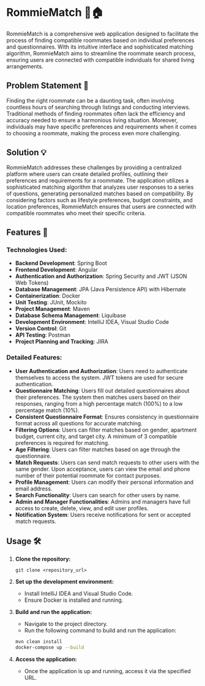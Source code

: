 # RommieMatch 💼🏠

RommieMatch is a comprehensive web application designed to facilitate the process of finding compatible roommates based on individual preferences and questionnaires. With its intuitive interface and sophisticated matching algorithm, RommieMatch aims to streamline the roommate search process, ensuring users are connected with compatible individuals for shared living arrangements.

## Problem Statement 🤔

Finding the right roommate can be a daunting task, often involving countless hours of searching through listings and conducting interviews. Traditional methods of finding roommates often lack the efficiency and accuracy needed to ensure a harmonious living situation. Moreover, individuals may have specific preferences and requirements when it comes to choosing a roommate, making the process even more challenging.

## Solution 💡

RommieMatch addresses these challenges by providing a centralized platform where users can create detailed profiles, outlining their preferences and requirements for a roommate. The application utilizes a sophisticated matching algorithm that analyzes user responses to a series of questions, generating personalized matches based on compatibility. By considering factors such as lifestyle preferences, budget constraints, and location preferences, RommieMatch ensures that users are connected with compatible roommates who meet their specific criteria.

## Features 🚀

### Technologies Used:
- **Backend Development**: Spring Boot
- **Frontend Development**: Angular
- **Authentication and Authorization**: Spring Security and JWT (JSON Web Tokens)
- **Database Management**: JPA (Java Persistence API) with Hibernate
- **Containerization**: Docker
- **Unit Testing**: JUnit, Mockito
- **Project Management**: Maven
- **Database Schema Management**: Liquibase
- **Development Environment**: IntelliJ IDEA, Visual Studio Code
- **Version Control**: Git
- **API Testing**: Postman
- **Project Planning and Tracking**: JIRA

### Detailed Features:
- **User Authentication and Authorization**: Users need to authenticate themselves to access the system. JWT tokens are used for secure authentication.
- **Questionnaire Matching**: Users fill out detailed questionnaires about their preferences. The system then matches users based on their responses, ranging from a high percentage match (100%) to a low percentage match (10%).
- **Consistent Questionnaire Format**: Ensures consistency in questionnaire format across all questions for accurate matching.
- **Filtering Options**: Users can filter matches based on gender, apartment budget, current city, and target city. A minimum of 3 compatible preferences is required for matching.
- **Age Filtering**: Users can filter matches based on age through the questionnaire.
- **Match Requests**: Users can send match requests to other users with the same gender. Upon acceptance, users can view the email and phone number of their potential roommate for contact purposes.
- **Profile Management**: Users can modify their personal information and email address.
- **Search Functionality**: Users can search for other users by name.
- **Admin and Manager Functionalities**: Admins and managers have full access to create, delete, view, and edit user profiles.
- **Notification System**: Users receive notifications for sent or accepted match requests.

## Usage 🛠️

1. **Clone the repository:**

    ```
    git clone <repository_url>
    ```

2. **Set up the development environment:**

    - Install IntelliJ IDEA and Visual Studio Code.
    - Ensure Docker is installed and running.

3. **Build and run the application:**

    - Navigate to the project directory.
    - Run the following command to build and run the application:

    ```bash
    mvn clean install
    docker-compose up --build
    ```

4. **Access the application:**

    - Once the application is up and running, access it via the specified URL.
